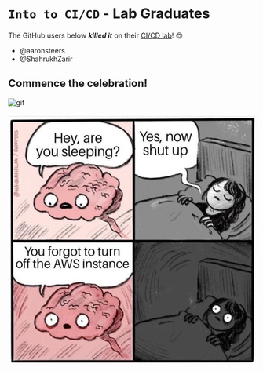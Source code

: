# `Into to CI/CD` - Lab Graduates

The GitHub users below ***killed it*** on their [CI/CD lab](intro.md)! 😎

[//]: # (Add your username below, in alphabetical order to prevent conflicts and duplication.)

- @aaronsteers
- @ShahrukhZarir

## Commence the celebration!

[//]: # (Psst - feel free to add more art or GIFs here if you are so inclined!)

![gif](resources/congrats01.gif)

![Alt text](resources/awsmeme.jpg)
